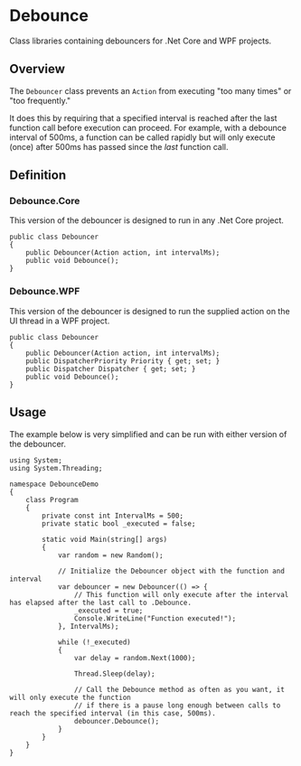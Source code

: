 # Debounce
Class libraries containing debouncers for .Net Core and WPF projects.

## Overview
The `Debouncer` class prevents an `Action` from executing "too many times" or "too frequently."

It does this by requiring that a specified interval is reached after the last function call before execution can proceed.
For example, with a debounce interval of 500ms, a function can be called rapidly but will only execute (once) after 500ms has passed since the _last_ function call.

## Definition

### Debounce.Core

This version of the debouncer is designed to run in any .Net Core project.

```
public class Debouncer
{
    public Debouncer(Action action, int intervalMs);
    public void Debounce();
}
```

### Debounce.WPF

This version of the debouncer is designed to run the supplied action on the UI thread in a WPF project.

```
public class Debouncer
{
    public Debouncer(Action action, int intervalMs);
    public DispatcherPriority Priority { get; set; }
    public Dispatcher Dispatcher { get; set; }
    public void Debounce();
}
```

## Usage

The example below is very simplified and can be run with either version of the debouncer.

```
using System;
using System.Threading;

namespace DebounceDemo
{
    class Program
    {
        private const int IntervalMs = 500;
        private static bool _executed = false;
        
        static void Main(string[] args)
        {
            var random = new Random();
            
            // Initialize the Debouncer object with the function and interval
            var debouncer = new Debouncer(() => {
                // This function will only execute after the interval has elapsed after the last call to .Debounce.
                _executed = true;
                Console.WriteLine("Function executed!");
            }, IntervalMs);
            
            while (!_executed)
            {
                var delay = random.Next(1000);
                
                Thread.Sleep(delay);
                
                // Call the Debounce method as often as you want, it will only execute the function
                // if there is a pause long enough between calls to reach the specified interval (in this case, 500ms).
                debouncer.Debounce();
            }
        }
    }
}
```


